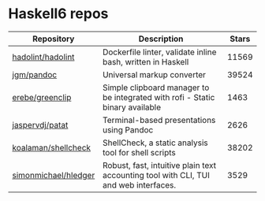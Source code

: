 # Haskell6 repos

| Repository                                                      | Description                                                                          | Stars |
| --------------------------------------------------------------- | ------------------------------------------------------------------------------------ | ----- |
| [hadolint/hadolint](https://github.com/hadolint/hadolint)       | Dockerfile linter, validate inline bash, written in Haskell                          | 11569 |
| [jgm/pandoc](https://github.com/jgm/pandoc)                     | Universal markup converter                                                           | 39524 |
| [erebe/greenclip](https://github.com/erebe/greenclip)           | Simple clipboard manager to be integrated with rofi - Static binary available        | 1463  |
| [jaspervdj/patat](https://github.com/jaspervdj/patat)           | Terminal-based presentations using Pandoc                                            | 2626  |
| [koalaman/shellcheck](https://github.com/koalaman/shellcheck)   | ShellCheck, a static analysis tool for shell scripts                                 | 38202 |
| [simonmichael/hledger](https://github.com/simonmichael/hledger) | Robust, fast, intuitive plain text accounting tool with CLI, TUI and web interfaces. | 3529  |
